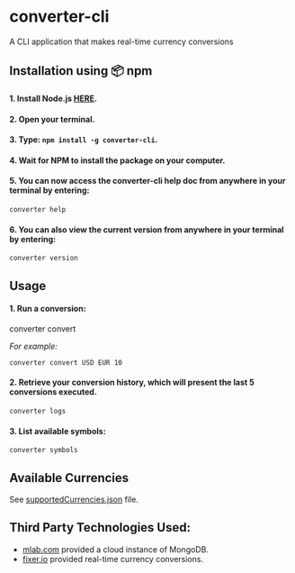 # converter-cli

A CLI application that makes real-time currency conversions

## Installation using :package: npm

#### 1. Install Node.js [HERE](https://nodejs.org/en/download/).
#### 2. Open your terminal.
#### 3. Type: `npm install -g converter-cli`.
#### 4. Wait for NPM to install the package on your computer.
#### 5. You can now access the converter-cli help doc from anywhere in your terminal by entering:

```
converter help
```
#### 6. You can also view the current version from anywhere in your terminal by entering:
```
converter version
```

## Usage

#### 1. Run a conversion:

converter convert <home currency> <exchange currency> <amount>

*For example:*
```
converter convert USD EUR 10
```

#### 2. Retrieve your conversion history, which will present the last 5 conversions executed.
```
converter logs
```

#### 3. List available symbols:
```
converter symbols
```

## Available Currencies

See [supportedCurrencies.json](https://github.com/mxpaspa/converter-cli-refactored/blob/master/utils/supportedCurrencies.json) file.

## Third Party Technologies Used:

- [mlab.com](https://mlab.com/welcome/) provided a cloud instance of MongoDB.
- [fixer.io](http://fixer.io/) provided real-time currency conversions.
